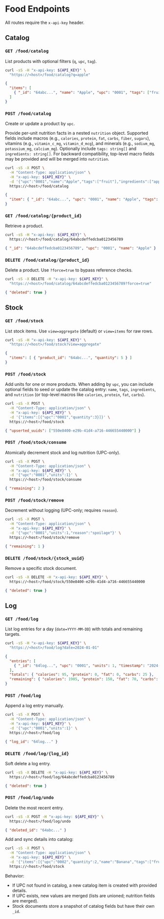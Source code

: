 # Food Endpoints

All routes require the `x-api-key` header.

## Catalog

### `GET /food/catalog`
List products with optional filters (`q`, `upc`, `tag`).

```bash
curl -sS -H "x-api-key: ${API_KEY}" \
  "https://<host>/food/catalog?q=apple"
```

```json
{
  "items": [
    { "_id": "64abc...", "name": "Apple", "upc": "0001", "tags": ["fruit"] }
  ]
}
```

### `POST /food/catalog`
Create or update a product by `upc`.

Provide per-unit nutrition facts in a nested `nutrition` object. Supported fields include macros (e.g., `calories`, `protein`, `fat`, `carbs`, `fiber`, `sugars`), vitamins (e.g., `vitamin_c_mg`, `vitamin_d_mcg`), and minerals (e.g., `sodium_mg`, `potassium_mg`, `calcium_mg`). Optionally include `tags: string[]` and `ingredients: string[]`. For backward compatibility, top-level macro fields may be provided and will be merged into `nutrition`.

```bash
curl -sS -X POST \
  -H "Content-Type: application/json" \
  -H "x-api-key: ${API_KEY}" \
  -d '{"upc":"0001","name":"Apple","tags":["fruit"],"ingredients":["apple"],"nutrition":{"calories":95,"protein":0.5,"fat":0.3,"carbs":25,"fiber":4.4}}' \
  https://<host>/food/catalog
```

```json
{
  "item": { "_id": "64abc...", "upc": "0001", "name": "Apple", "tags": ["fruit"], "ingredients": ["apple"], "nutrition": { "calories": 95, "protein": 0.5, "fat": 0.3, "carbs": 25, "fiber": 4.4 } }
}
```

### `GET /food/catalog/{product_id}`
Retrieve a product.

```bash
curl -sS -H "x-api-key: ${API_KEY}" \
  https://<host>/food/catalog/64abcdeffedcba0123456789
```

```json
{ "_id": "64abcdeffedcba0123456789", "upc": "0001", "name": "Apple" }
```

### `DELETE /food/catalog/{product_id}`
Delete a product. Use `?force=true` to bypass reference checks.

```bash
curl -sS -X DELETE -H "x-api-key: ${API_KEY}" \
  "https://<host>/food/catalog/64abcdeffedcba0123456789?force=true"
```

```json
{ "deleted": true }
```

## Stock

### `GET /food/stock`
List stock items. Use `view=aggregate` (default) or `view=items` for raw rows.

```bash
curl -sS -H "x-api-key: ${API_KEY}" \
  "https://<host>/food/stock?view=aggregate"
```

```json
{
  "items": [ { "product_id": "64abc...", "quantity": 5 } ]
}
```

### `POST /food/stock`
Add units for one or more products. When adding by `upc`, you can include
optional fields to seed or update the catalog entry: `name`, `tags`,
`ingredients`, and `nutrition` (or top-level macros like `calories`,
`protein`, `fat`, `carbs`).

```bash
curl -sS -X POST \
  -H "Content-Type: application/json" \
  -H "x-api-key: ${API_KEY}" \
  -d '{"items":[{"upc":"0001","quantity":3}]}' \
  https://<host>/food/stock
```

```json
{ "upserted_uuids": ["550e8400-e29b-41d4-a716-446655440000"] }
```

### `POST /food/stock/consume`
Atomically decrement stock and log nutrition (UPC-only).

```bash
curl -sS -X POST \
  -H "Content-Type: application/json" \
  -H "x-api-key: ${API_KEY}" \
  -d '{"upc":"0001","units":1}' \
  https://<host>/food/stock/consume
```

```json
{ "remaining": 2 }
```

### `POST /food/stock/remove`
Decrement without logging (UPC-only; requires `reason`).

```bash
curl -sS -X POST \
  -H "Content-Type: application/json" \
  -H "x-api-key: ${API_KEY}" \
  -d '{"upc":"0001","units":1,"reason":"spoilage"}' \
  https://<host>/food/stock/remove
```

```json
{ "remaining": 1 }
```

### `DELETE /food/stock/{stock_uuid}`
Remove a specific stock document.

```bash
curl -sS -X DELETE -H "x-api-key: ${API_KEY}" \
  https://<host>/food/stock/550e8400-e29b-41d4-a716-446655440000
```

```json
{ "deleted": true }
```

## Log

### `GET /food/log`
List log entries for a day (`date=YYYY-MM-DD`) with totals and remaining targets.

```bash
curl -sS -H "x-api-key: ${API_KEY}" \
  "https://<host>/food/log?date=2024-01-01"
```

```json
{
  "entries": [
    { "_id": "64log...", "upc": "0001", "units": 1, "timestamp": "2024-01-01T12:00:00" }
  ],
  "totals": { "calories": 95, "protein": 0, "fat": 0, "carbs": 25 },
  "remaining": { "calories": 1905, "protein": 150, "fat": 70, "carbs": 225 }
}
```

### `POST /food/log`
Append a log entry manually.

```bash
curl -sS -X POST \
  -H "Content-Type: application/json" \
  -H "x-api-key: ${API_KEY}" \
  -d '{"upc":"0001","units":1}' \
  https://<host>/food/log
```

```json
{ "log_id": "64log..." }
```

### `DELETE /food/log/{log_id}`
Soft delete a log entry.

```bash
curl -sS -X DELETE -H "x-api-key: ${API_KEY}" \
  https://<host>/food/log/64abcdeffedcba0123456789
```

```json
{ "deleted": true }
```

### `POST /food/log/undo`
Delete the most recent entry.

```bash
curl -sS -X POST -H "x-api-key: ${API_KEY}" \
  https://<host>/food/log/undo
```

```json
{ "deleted_id": "64abc..." }
```
Add and sync details into catalog:

```bash
curl -sS -X POST \
  -H "Content-Type: application/json" \
  -H "x-api-key: ${API_KEY}" \
  -d '{"items":[{"upc":"0002","quantity":2,"name":"Banana","tags":["fruit"],"ingredients":["banana"],"nutrition":{"calories":105,"protein":1.3}}]}' \
  https://<host>/food/stock
```

Behavior:
- If UPC not found in catalog, a new catalog item is created with provided details.
- If UPC exists, new values are merged (lists are unioned; nutrition fields are merged).
- Stock documents store a snapshot of catalog fields but have their own `_id`.
